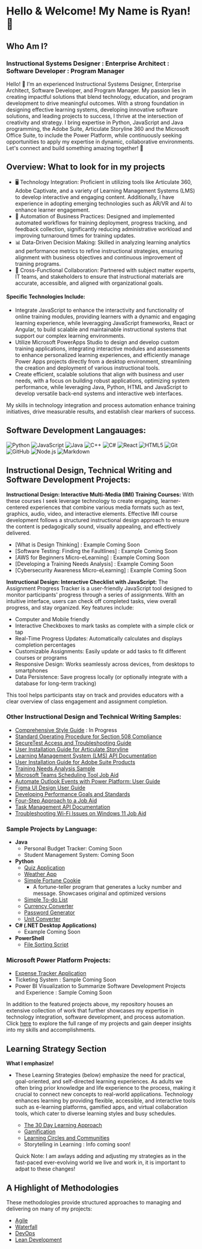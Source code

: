 <h1>Hello & Welcome! My Name is Ryan! 📡

<h2>Who Am I?</h2>

<h3>Instructional Systems Designer : Enterprise Architect : Software Developer : Program Manager</h3>

Hello! 👋 I’m an experienced Instructional Systems Designer, Enterprise Architect, Software Developer, and Program Manager. My passion lies in creating impactful solutions that blend technology, education, and program development to drive meaningful outcomes. With a strong foundation in designing effective learning systems, developing innovative software solutions, and leading projects to success, I thrive at the intersection of creativity and strategy. I bring expertise in Python, JavaScript and Java programming, the Adobe Suite, Articulate Storyline 360 and the Microsoft Office Suite, to include the Power Platform, while continuously seeking opportunities to apply my expertise in dynamic, collaborative environments. Let's connect and build something amazing together! 🚀

<h2>Overview: What to look for in my projects</h2>

- 🖥️ Technology Integration: Proficient in utilizing tools like Articulate 360, Adobe Captivate, and a variety of Learning Management Systems (LMS) to develop interactive and engaging content. Additionally, I have experience in adopting emerging technologies such as AR/VR and AI to enhance learner engagement.
- 📂 Automation of Business Practices: Designed and implemented automated workflows for training deployment, progress tracking, and feedback collection, significantly reducing administrative workload and improving turnaround times for training updates.
- 📊 Data-Driven Decision Making: Skilled in analyzing learning analytics and performance metrics to refine instructional strategies, ensuring alignment with business objectives and continuous improvement of training programs.
- 📩 Cross-Functional Collaboration: Partnered with subject matter experts, IT teams, and stakeholders to ensure that instructional materials are accurate, accessible, and aligned with organizational goals.

<h4>Specific Technologies Include:</h4>

- Integrate JavaScript to enhance the interactivity and functionality of online training modules, providing learners with a dynamic and engaging learning experience, while leveragging JavaScript frameworks, React or Angular, to build scalable and maintainable instructional systems that support our complex learning environments.
- Utilize Microsoft PowerApps Studio to design and develop custom training applications, integrating interactive modules and assessments to enhance personalized learning experiences, and efficiently manage Power Apps projects directly from a desktop environment, streamlining the creation and deployment of various instructional tools.
- Create efficient, scalable solutions that align with business and user needs, with a focus on building robust applications, optimizing system performance, while leveraging Java, Python, HTML and JavaScript to develop versatile back-end systems and interactive web interfaces.

My skills in technology integration and process automation enhance training initiatives, drive measurable results, and establish clear markers of success.

<h2>Software Development Langauages:</h2>

![Python](https://img.shields.io/badge/python-%233776AB.svg?style=flat&logo=python&logoColor=white)
![JavaScript](https://img.shields.io/badge/javascript-%23F7DF1E.svg?style=flat&logo=javascript&logoColor=black)
![Java](https://img.shields.io/badge/java-%23ED8B00.svg?style=flat&logo=java&logoColor=white)
![C++](https://img.shields.io/badge/c++-%2300599C.svg?style=flat&logo=c%2B%2B&logoColor=white)
![C#](https://img.shields.io/badge/c%23-%23239120.svg?style=flat&logo=c-sharp&logoColor=white)
![React](https://img.shields.io/badge/react-%2361DAFB.svg?style=flat&logo=react&logoColor=black)
![HTML5](https://img.shields.io/badge/html5-%23E34F26.svg?style=flat&logo=html5&logoColor=white)
![Git](https://img.shields.io/badge/git-%23F05033.svg?style=flat&logo=git&logoColor=white)
![GitHub](https://img.shields.io/badge/github-%23181717.svg?style=flat&logo=github&logoColor=white)
![Node.js](https://img.shields.io/badge/node.js-%23339933.svg?style=flat&logo=nodedotjs&logoColor=white)
![Markdown](https://img.shields.io/badge/Markdown-%23000000.svg?style=flat&logo=markdown&logoColor=white)

<h2>Instructional Design, Technical Writing and Software Development Projects:</h2>

<b>Instructional Design: Interactive Multi-Media (IMI) Training Courses:</b> With these courses I seek leverage technology to create engaging, learner-centered experiences that combine various media formats such as text, graphics, audio, video, and interactive elements. Effective IMI course development follows a structured instructional design approach to ensure the content is pedagogically sound, visually appealing, and effectively delivered.

- [What is Design Thinking] : Example Coming Soon
- [Software Testing: Finding the Faultlines] : Example Coming Soon
- [AWS for Beginners Micro-eLearning] : Example Coming Soon
- [Developing a Training Needs Analysis] : Example Coming Soon
- [Cybersecurity Awareness Micro-eLearning] : Example Coming Soon

<b>Instructional Design: Interactive Checklist with JavaScript:</b>
The Assignment Progress Tracker is a user-friendly JavaScript tool designed to monitor participants' progress through a series of assignments. With an intuitive interface, users can check off completed tasks, view overall progress, and stay organized. Key features include:

- Computer and Mobile friendly
- Interactive Checkboxes to mark tasks as complete with a simple click or tap
- Real-Time Progress Updates: Automatically calculates and displays completion percentages
- Customizable Assignments: Easily update or add tasks to fit different courses or programs
- Responsive Design: Works seamlessly across devices, from desktops to smartphones
- Data Persistence: Save progress locally (or optionally integrate with a database for long-term tracking)

This tool helps participants stay on track and provides educators with a clear overview of class engagement and assignment completion.

<h3>Other Instructional Design and Technical Writing Samples:</h3>

- [Comprehensive Style Guide](https://github.com/rlangc/Style-Guide-Sample.git) : In Progress
- [Standard Operating Procedure for Section 508 Compliance](https://github.com/rlangc/Standard-Operating-Procedure-for-Section-508.git)
- [SecureTest Access and Troubleshooting Guide](https://github.com/rlangc/SecureTest-Troubleshooting-Guide.git)
- [User Installation Guide for Articulate Storyline](https://github.com/rlangc/User-Installation-Guide-for-Articulate-Storyline.git)
- [Learning Management System (LMS) API Documentation](https://github.com/rlangc/LMS-API-Documentation.git)
- [User Installation Guide for Adobe Suite Products](https://github.com/rlangc/User-Installation-Guide-for-Adobe-Suite-Products.git)
- [Training Needs Analysis Sample](https://github.com/rlangc/Training-Needs-Analysis-Sample.git)
- [Microsoft Teams Scheduling Tool Job Aid](https://github.com/rlangc/Microsoft-Teams-Scheduling-Tool-Job-Aid.git)
- [Automate Outlook Events with Power Platform: User Guide](https://github.com/rlangc/Automate-Outlook-Events-with-Power-Platform.git)
- [Figma UI Design User Guide](https://github.com/rlangc/Figma-UI-Design-User-Guide.git)
- [Developing Performance Goals and Standards](https://github.com/rlangc/Developing-Performance-Goals-and-Standards.git)
- [Four-Step Approach to a Job Aid](https://github.com/rlangc/Job-Aid-Four-Step-Approach.git)
- [Task Management API Documentation](https://github.com/rlangc/Task-Management-API-Documentation.git)
- [Troubleshooting Wi-Fi Issues on Windows 11 Job Aid](https://github.com/rlangc/Troubleshooting-WiFi-Issues-on-Windows-11-Job-Aid.git)

<h3>Sample Projects by Language:</h3>

- <b>Java</b>
  - Personal Budget Tracker: Coming Soon
  - Student Management System: Coming Soon
- <b>Python</b>
  - [Quiz Application](https://github.com/rlangc/Quiz-Application-in-Python.git)
  - [Weather App](https://github.com/rlangc/Weather-App-in-Python.git)
  - [Simple Fortune Cookie](https://github.com/rlangc/Simple-Fortune-Cookie.git)
    - A fortune-teller program that generates a lucky number and message. Showcases original and optimized versions
  - [Simple To-do List](https://github.com/rlangc/Python-To-Do-List-Example.git)
  - [Currency Converter](https://github.com/rlangc/Python-Currency-Converter.git)
  - [Password Generator](https://github.com/rlangc/Password-Generator-in-Python.git)
  - [Unit Converter](https://github.com/rlangc/Python-Unit-Conversion.git)
- <b>C# (.NET Desktop Applications)</b>
  - Example Coming Soon
 - <b>PowerShell</b>
   - [File Sorting Script](https://github.com/rlangc/PowerShell-Sorting-Script.git)
  
<h3>Microsoft Power Platform Projects:</h3>

- [Expense Tracker Application](https://github.com/rlangc/Simple-Expense-Tracker-Using-Power-Apps.git)
- Ticketing System : Sample Coming Soon
- Power BI Visualization to Summarize Software Development Projects and Experience : Sample Coming Soon

In addition to the featured projects above, my repository houses an extensive collection of work that further showcases my expertise in technology integration, software development, and process automation. Click [here](https://github.com/rlangc/Additional-Projects-Section.git) to explore the full range of my projects and gain deeper insights into my skills and accomplishments.

<h2>Learning Strategy Section</h2>

<b>What I emphasize!</b>

- These Learning Strategies (below) emphasize the need for practical, goal-oriented, and self-directed learning experiences. As adults we often bring prior knowledge and life experience to the process, making it crucial to connect new concepts to real-world applications. Technology enhances learning by providing flexible, accessible, and interactive tools such as e-learning platforms, gamified apps, and virtual collaboration tools, which cater to diverse learning styles and busy schedules.

  - [The 30 Day Learning Approach](https://github.com/rlangc/30-Day-Learning.git)
  - [Gamification](https://github.com/rlangc/Gamification.git)
  - [Learning Circles and Communities](https://github.com/rlangc/Learning-Circles-and-Communities.git)
  - Storytelling in Learning : Info coming soon!
 
  Quick Note: I am awlays adding and adjusting my strategies as in the fast-paced ever-evolving world we live and work in, it is important to adpat to these changes!

<h2>A Highlight of Methodologies</h2>

These methodologies provide structured approaches to managing and delivering on many of my projects:
- [Agile](https://github.com/rlangc/Agile-Methodology.git)
- [Waterfall](https://github.com/rlangc/Waterfall-Methodology.git)
- [DevOps](https://github.com/rlangc/DevOps-Methodology.git)
- [Lean Development](https://github.com/rlangc/Lean-Development-Methodology.git)

